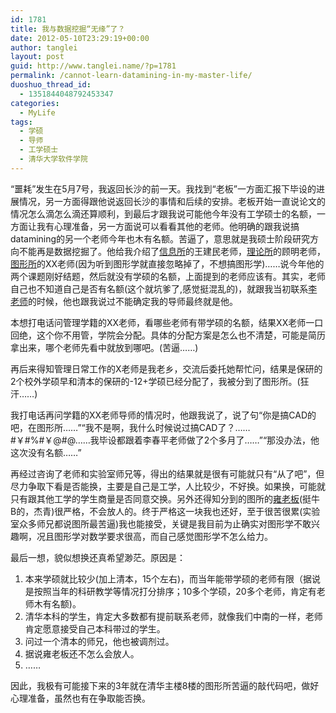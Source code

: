 ```yaml
---
id: 1781
title: 我与数据挖掘“无缘”了？
date: 2012-05-10T23:29:19+00:00
author: tanglei
layout: post
guid: http://www.tanglei.name/?p=1781
permalink: /cannot-learn-datamining-in-my-master-life/
duoshuo_thread_id:
  - 1351844048792453347
categories:
  - MyLife
tags:
  - 学硕
  - 导师
  - 工学硕士
  - 清华大学软件学院
---
```

“噩耗”发生在5月7号，我返回长沙的前一天。我找到“老板”一方面汇报下毕设的进展情况，另一方面得跟他说返回长沙的事情和后续的安排。老板开始一直说论文的情况怎么滴怎么滴还算顺利，到最后才跟我说可能他今年没有工学硕士的名额，一方面让我有心理准备，另一方面说可以看看其他的老师。他明确的跟我说搞datamining的另一个老师今年也木有名额。苦逼了，意思就是我硕士阶段研究方向不能再是数据挖掘了。他给我介绍了<a href="http://www.tsinghua.edu.cn/publish/soft/3660/2010/20101225222854599334052/20101225222854599334052_.html" target="_blank">信息所</a>的王建民老师，<a href="http://www.tsinghua.edu.cn/publish/soft/3660/2010/20101224154045478799194/20101224154045478799194_.html" target="_blank">理论所</a>的顾明老师，<a href="http://www.tsinghua.edu.cn/publish/soft/3660/2010/20101215100804224411616/20101215100804224411616_.html" target="_blank">图形所</a>的XX老师(因为听到图形学就直接忽略掉了，不想搞图形学)……说今年他的两个课题刚好结题，然后就没有学硕的名额，上面提到的老师应该有。其实，老师自己也不知道自己是否有名额(这个就坑爹了,感觉挺混乱的)，就跟我当初联系<a href="http://www.tsinghua.edu.cn/publish/soft/3641/2010/20101214145715050281583/20101214145715050281583_.html" target="_blank">李老师</a>的时候，他也跟我说过不能确定我的导师最终就是他。

本想打电话问管理学籍的XX老师，看哪些老师有带学硕的名额，结果XX老师一口回绝，这个你不用管，学院会分配。具体的分配方案是怎么也不清楚，可能是简历拿出来，哪个老师先看中就放到哪吧。(苦逼……)

再后来得知管理日常工作的X老师是我老乡，交流后委托她帮忙问，结果是保研的2个校外学硕早和清本的保研的-12+学硕已经分配了，我被分到了图形所。(狂汗……)

我打电话再问学籍的XX老师导师的情况时，他跟我说了，说了句“你是搞CAD的吧，在图形所……”“我不是啊，我什么时候说过搞CAD了？……#￥#%#￥@#@……我毕设都跟着李春平老师做了2个多月了……”“那没办法，他这次没有名额……”

再经过咨询了老师和实验室师兄等，得出的结果就是很有可能就只有“从了吧”，但尽力争取下看是否能换，主要是自己是工学，人比较少，不好换。如果换，可能就只有跟其他工学的学生商量是否同意交换。另外还得知分到的图所的<a href="http://www.tsinghua.edu.cn/publish/soft/3641/2010/20101214083753061940585/20101214083753061940585_.html" target="_blank">雍老板</a>(挺牛B的，杰青)很严格，不会放人的。终于严格这一块我也还好，至于很苦很累(实验室众多师兄都说图所最苦逼)我也能接受，关键是我目前为止确实对图形学不敢兴趣啊，况且图形学对数学要求很高，而自己感觉图形学不怎么给力。

最后一想，貌似想换还真希望渺茫。原因是：

  1. 本来学硕就比较少(加上清本，15个左右)，而当年能带学硕的老师有限（据说是按照当年的科研教学等情况打分排序；10多个学硕，20多个老师，肯定有老师木有名额)。
  2. 清华本科的学生，肯定大多数都有提前联系老师，就像我们中南的一样，老师肯定愿意接受自己本科带过的学生。
  3. 问过一个清本的师兄，他也被调剂过。
  4. 据说雍老板还不怎么会放人。
  5. ……

因此，我极有可能接下来的3年就在清华主楼8楼的图形所苦逼的敲代码吧，做好心理准备，虽然也有在争取能否换。